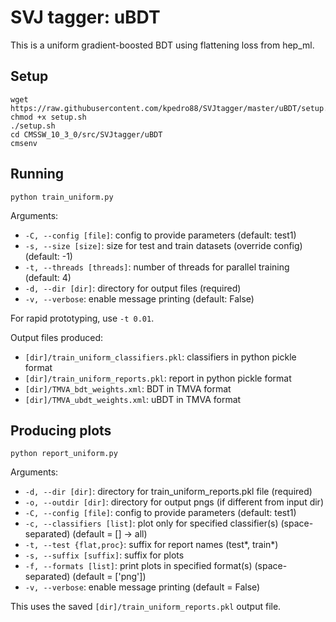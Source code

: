 # SVJ tagger: uBDT

This is a uniform gradient-boosted BDT using flattening loss from hep_ml.

## Setup

```
wget https://raw.githubusercontent.com/kpedro88/SVJtagger/master/uBDT/setup.sh
chmod +x setup.sh
./setup.sh
cd CMSSW_10_3_0/src/SVJtagger/uBDT
cmsenv
```

## Running

```
python train_uniform.py
```

Arguments:
* `-C, --config [file]`: config to provide parameters (default: test1)
* `-s, --size [size]`: size for test and train datasets (override config) (default: -1)
* `-t, --threads [threads]`: number of threads for parallel training (default: 4)
* `-d, --dir [dir]`: directory for output files (required)
* `-v, --verbose`: enable message printing (default: False)

For rapid prototyping, use `-t 0.01`.

Output files produced:
* `[dir]/train_uniform_classifiers.pkl`: classifiers in python pickle format
* `[dir]/train_uniform_reports.pkl`: report in python pickle format
* `[dir]/TMVA_bdt_weights.xml`: BDT in TMVA format
* `[dir]/TMVA_ubdt_weights.xml`: uBDT in TMVA format

## Producing plots

```
python report_uniform.py
```

Arguments:
* `-d, --dir [dir]`: directory for train_uniform_reports.pkl file (required)
* `-o, --outdir [dir]`: directory for output pngs (if different from input dir)
* `-C, --config [file]`: config to provide parameters (default: test1)
* `-c, --classifiers [list]`: plot only for specified classifier(s) (space-separated) (default = [] -> all)
* `-t, --test {flat,proc}`: suffix for report names (test*, train*)
* `-s, --suffix [suffix]`: suffix for plots
* `-f, --formats [list]`: print plots in specified format(s) (space-separated) (default = ['png'])
* `-v, --verbose`: enable message printing (default = False)

This uses the saved `[dir]/train_uniform_reports.pkl` output file.
